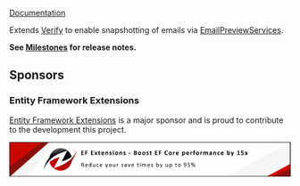 [Documentation](https://github.com/VerifyTests/Verify.Ulid)

Extends [Verify](https://github.com/VerifyTests/Verify) to enable snapshotting of emails via [EmailPreviewServices](https://emailpreviewservices.com).<!-- singleLineInclude: intro. path: /docs/intro.include.md -->

**See [Milestones](https://github.com/VerifyTests/Verify.Ulid/milestones?state=closed) for release notes.**


## Sponsors


### Entity Framework Extensions<!-- include: zzz. path: /docs/zzz.include.md -->

[Entity Framework Extensions](https://entityframework-extensions.net/?utm_source=simoncropp&utm_medium=Verify.EmailPreviewServices) is a major sponsor and is proud to contribute to the development this project.

[![Entity Framework Extensions](https://raw.githubusercontent.com/VerifyTests/Verify.EmailPreviewServices/refs/heads/main/docs/zzz.png)](https://entityframework-extensions.net/?utm_source=simoncropp&utm_medium=Verify.EmailPreviewServices)<!-- endInclude -->
